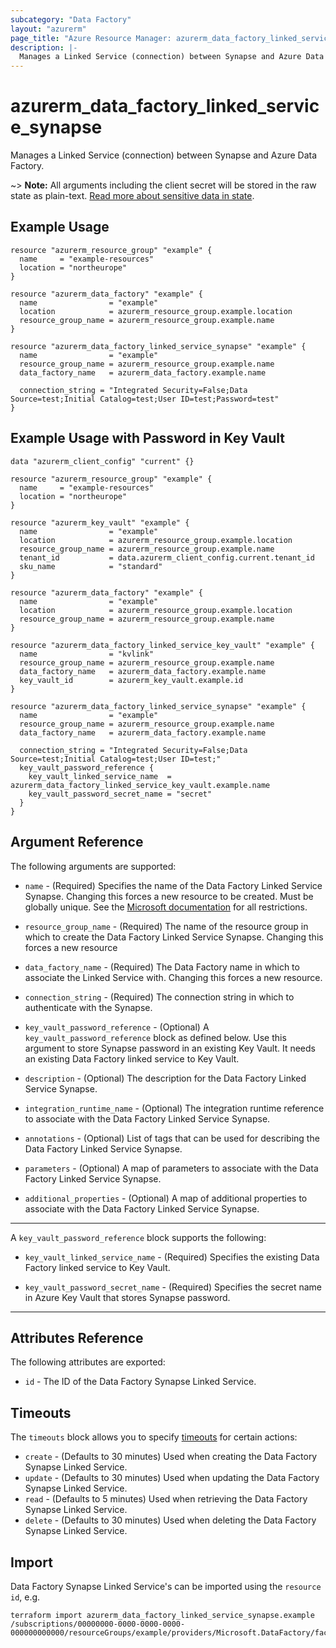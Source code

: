 ```yaml
---
subcategory: "Data Factory"
layout: "azurerm"
page_title: "Azure Resource Manager: azurerm_data_factory_linked_service_synapse"
description: |-
  Manages a Linked Service (connection) between Synapse and Azure Data Factory.
---
```


# azurerm_data_factory_linked_service_synapse

Manages a Linked Service (connection) between Synapse and Azure Data Factory.

~> **Note:** All arguments including the client secret will be stored in the raw state as plain-text. [Read more about sensitive data in state](/docs/state/sensitive-data.html).

## Example Usage

```hcl
resource "azurerm_resource_group" "example" {
  name     = "example-resources"
  location = "northeurope"
}

resource "azurerm_data_factory" "example" {
  name                = "example"
  location            = azurerm_resource_group.example.location
  resource_group_name = azurerm_resource_group.example.name
}

resource "azurerm_data_factory_linked_service_synapse" "example" {
  name                = "example"
  resource_group_name = azurerm_resource_group.example.name
  data_factory_name   = azurerm_data_factory.example.name

  connection_string = "Integrated Security=False;Data Source=test;Initial Catalog=test;User ID=test;Password=test"
}
```

## Example Usage with Password in Key Vault

```hcl
data "azurerm_client_config" "current" {}

resource "azurerm_resource_group" "example" {
  name     = "example-resources"
  location = "northeurope"
}

resource "azurerm_key_vault" "example" {
  name                = "example"
  location            = azurerm_resource_group.example.location
  resource_group_name = azurerm_resource_group.example.name
  tenant_id           = data.azurerm_client_config.current.tenant_id
  sku_name            = "standard"
}

resource "azurerm_data_factory" "example" {
  name                = "example"
  location            = azurerm_resource_group.example.location
  resource_group_name = azurerm_resource_group.example.name
}

resource "azurerm_data_factory_linked_service_key_vault" "example" {
  name                = "kvlink"
  resource_group_name = azurerm_resource_group.example.name
  data_factory_name   = azurerm_data_factory.example.name
  key_vault_id        = azurerm_key_vault.example.id
}

resource "azurerm_data_factory_linked_service_synapse" "example" {
  name                = "example"
  resource_group_name = azurerm_resource_group.example.name
  data_factory_name   = azurerm_data_factory.example.name

  connection_string = "Integrated Security=False;Data Source=test;Initial Catalog=test;User ID=test;"
  key_vault_password_reference {
    key_vault_linked_service_name  = azurerm_data_factory_linked_service_key_vault.example.name
    key_vault_password_secret_name = "secret"
  }
}
```

## Argument Reference

The following arguments are supported:

* `name` - (Required) Specifies the name of the Data Factory Linked Service Synapse. Changing this forces a new resource to be created. Must be globally unique. See the [Microsoft documentation](https://docs.microsoft.com/en-us/azure/data-factory/naming-rules) for all restrictions.

* `resource_group_name` - (Required) The name of the resource group in which to create the Data Factory Linked Service Synapse. Changing this forces a new resource

* `data_factory_name` - (Required) The Data Factory name in which to associate the Linked Service with. Changing this forces a new resource.

* `connection_string` - (Required) The connection string in which to authenticate with the Synapse.

* `key_vault_password_reference` - (Optional) A `key_vault_password_reference` block as defined below. Use this argument to store Synapse password in an existing Key Vault. It needs an existing Data Factory linked service to Key Vault.

* `description` - (Optional) The description for the Data Factory Linked Service Synapse.

* `integration_runtime_name` - (Optional) The integration runtime reference to associate with the Data Factory Linked Service Synapse.

* `annotations` - (Optional) List of tags that can be used for describing the Data Factory Linked Service Synapse.

* `parameters` - (Optional) A map of parameters to associate with the Data Factory Linked Service Synapse.

* `additional_properties` - (Optional) A map of additional properties to associate with the Data Factory Linked Service Synapse.

---

A `key_vault_password_reference` block supports the following:

* `key_vault_linked_service_name` - (Required) Specifies the existing Data Factory linked service to Key Vault.

* `key_vault_password_secret_name` - (Required) Specifies the secret name in Azure Key Vault that stores Synapse password.

---

## Attributes Reference

The following attributes are exported:

* `id` - The ID of the Data Factory Synapse Linked Service.

## Timeouts

The `timeouts` block allows you to specify [timeouts](https://www.terraform.io/docs/configuration/resources.html#timeouts) for certain actions:

* `create` - (Defaults to 30 minutes) Used when creating the Data Factory Synapse Linked Service.
* `update` - (Defaults to 30 minutes) Used when updating the Data Factory Synapse Linked Service.
* `read` - (Defaults to 5 minutes) Used when retrieving the Data Factory Synapse Linked Service.
* `delete` - (Defaults to 30 minutes) Used when deleting the Data Factory Synapse Linked Service.

## Import

Data Factory Synapse Linked Service's can be imported using the `resource id`, e.g.

```shell
terraform import azurerm_data_factory_linked_service_synapse.example /subscriptions/00000000-0000-0000-0000-000000000000/resourceGroups/example/providers/Microsoft.DataFactory/factories/example/linkedservices/example
```
